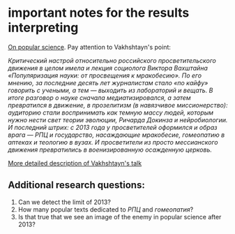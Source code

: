 # important notes for the results interpreting

[On popular science](https://indicator.ru/article/2017/11/07/slet-prosvetitelej-2017-reportazh). Pay attention to Vakhshtayn's point: 

*Критический настрой относительно российского просветительского движения в целом имела и лекция социолога Виктора Вахштайна «Популяризация науки: от просвещения к мракобесию». По его мнению, за последние десять лет журналистам стало «по кайфу» говорить с учеными, а тем — выходить из лабораторий и вещать. В итоге разговор о науке сначала медиатизировался, а затем превратился в движение, в прозелитизм (в навязчивое миссионерство): аудиторию стали воспринимать как темную массу людей, которым нужно нести свет теории эволюции, Ричарда Докинза и нейробиологии. И последний штрих: с 2013 года у просветителей оформился и образ врага — РПЦ и государство, насаждающие мракобесие, гомеопатию в аптеках и теологию в вузах. И просветители из просто мессианского движения превратились в военизированную осажденную церковь.*

[More detailed description of Vakhshtayn's talk](https://scinquisitor.livejournal.com/123402.html)

## Additional research questions:

1. Can we detect the limit of 2013?
2. How many popular texts dedicated to *РПЦ* and *гомеопатия*?
3. Is that true that we see an image of the enemy in popular science after 2013?
